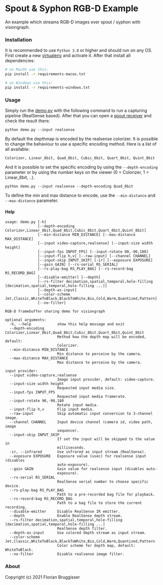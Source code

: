 # Spout & Syphon RGB-D Example
An example which streams RGB-D images over spout / syphon with visiongraph.

### Installation
It is recommended to use `Python 3.8` or higher and should run on any OS. First create a new [virtualenv](https://docs.python.org/3/library/venv.html) and activate it. 
After that install all dependencies:

```bash
# on MacOS use this:
pip install -r requirements-macos.txt

# on Windows use this:
pip install -r requirements-windows.txt
```

### Usage
Simply run the [demo.py](demo.py) with the following command to run a capturing pipeline (RealSense based). After that you can open a [spout receiver](https://github.com/leadedge/Spout2/releases) and check the result there.

```
python demo.py --input realsense
```

By default the depthmap is encoded by the realsense colorizer. It is possible to change the behaviour to use a specific encoding method. Here is a list of all available:

```
Colorizer, Linear_8bit, Quad_8bit, Cubic_8bit, Quart_8bit, Quint_8bit
```

And it is possible to set the specific encoding by using the `--depth-encoding` parameter or by using the number keys on the viewer (0 = Colorizer, 1 = Linear_8bit, ..).

```
python demo.py --input realsense --depth-encoding Quad_8bit
```

To define the min and max distance to encode, use the `--min-distance` and `--max-distance` parameter.

#### Help

```
usage: demo.py [-h]
               [--depth-encoding Colorizer,Linear_8bit,Quad_8bit,Cubic_8bit,Quart_8bit,Quint_8bit]
               [--min-distance MIN_DISTANCE] [--max-distance MAX_DISTANCE]
               [--input video-capture,realsense] [--input-size width height]
               [--input-fps INPUT_FPS] [--input-rotate 90,-90,180]
               [--input-flip h,v] [--raw-input] [--channel CHANNEL]
               [--input-skip INPUT_SKIP] [-ir] [--exposure EXPOSURE]
               [--gain GAIN] [--rs-serial RS_SERIAL]
               [--rs-play-bag RS_PLAY_BAG] [--rs-record-bag RS_RECORD_BAG]
               [--disable-emitter] [--depth]
               [--rs-filter decimation,spatial,temporal,hole-filling [decimation,spatial,temporal,hole-filling ...]]
               [--depth-as-input]
               [--color-scheme Jet,Classic,WhiteToBlack,BlackToWhite,Bio,Cold,Warm,Quantized,Pattern]
               [--no-filter]

RGB-D framebuffer sharing demo for visiongraph

optional arguments:
  -h, --help            show this help message and exit
  --depth-encoding Colorizer,Linear_8bit,Quad_8bit,Cubic_8bit,Quart_8bit,Quint_8bit
                        Method how the depth map will be encoded, default:
                        Colorizer.
  --min-distance MIN_DISTANCE
                        Min distance to perceive by the camera.
  --max-distance MAX_DISTANCE
                        Max distance to perceive by the camera.

input provider:
  --input video-capture,realsense
                        Image input provider, default: video-capture.
  --input-size width height
                        Requested input media size.
  --input-fps INPUT_FPS
                        Requested input media framerate.
  --input-rotate 90,-90,180
                        Rotate input media.
  --input-flip h,v      Flip input media.
  --raw-input           Skip automatic input conversion to 3-channel image.
  --channel CHANNEL     Input device channel (camera id, video path, image
                        sequence).
  --input-skip INPUT_SKIP
                        If set the input will be skipped to the value in
                        milliseconds.
  -ir, --infrared       Use infrared as input stream (RealSense).
  --exposure EXPOSURE   Exposure value (usec) for realsense input (disables
                        auto-exposure).
  --gain GAIN           Gain value for realsense input (disables auto-
                        exposure).
  --rs-serial RS_SERIAL
                        RealSense serial number to choose specific device.
  --rs-play-bag RS_PLAY_BAG
                        Path to a pre-recorded bag file for playback.
  --rs-record-bag RS_RECORD_BAG
                        Path to a bag file to store the current recording.
  --disable-emitter     Disable RealSense IR emitter.
  --depth               Enable RealSense depth stream.
  --rs-filter decimation,spatial,temporal,hole-filling [decimation,spatial,temporal,hole-filling ...]
                        RealSense depth filter.
  --depth-as-input      Use colored depth stream as input stream.
  --color-scheme Jet,Classic,WhiteToBlack,BlackToWhite,Bio,Cold,Warm,Quantized,Pattern
                        Color scheme for depth map, default: WhiteToBlack.
  --no-filter           Disable realsense image filter.
```

### About
Copyright (c) 2021 Florian Bruggisser